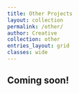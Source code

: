 ```yaml
---
title: Other Projects
layout: collection
permalink: /other/
author: Creative
collection: other
entries_layout: grid
classes: wide
---
```

## Coming soon!
